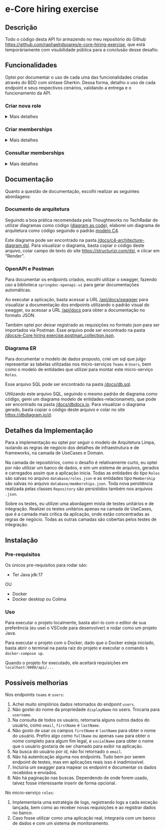 # e-Core hiring exercise

## Descrição

Todo o código desta API foi armazendo no meu repositório do Github https://github.com/raphaelrdsoares/e-core-hiring-exercise, que está temporáriamente com visubilidade pública para a conclusão desse desafio.

## Funcionalidades

Optei por documentar o uso de cada uma das funcionalidades criadas através do BDD com sintaxe Gherkin. Dessa forma, detalho o uso de cada endpoint e seus respectivos cenários, validando a entrega e o funcionamento da API.

### Criar nova role

<details>
    <summary>Mais detalhes</summary>

**Contexto**

Foi solicitado a criação de um endpoint para cadastro de Roles. Esse endpoint recebe um código e um nome da role e uma flag informando se é uma role default. O código da é uma chave única, ou seja, não pode haver 2 roles com o mesmo código.

O endoint não realiza atualização, apenas cadastro. Caso seja realizada uma requisição uma role com um código já existente, será retornado um erro.

Só pode existir uma única role default. Caso, durante o cadastro de uma nova role, seja informado que ela é uma role default, então a antiga role default é atualizada para constar como não-default.

**Notas técnicas**

Endpoint para cadastro de novas roles:

```JSON
// POST /api/roles

{
  "code": "ux", // código da role. Campo obrigatório
  "name": "User Experience", // nome da role.  Campo obrigatório
  "isDefault": false // informa se é role é ou não padrão.  Campo opcional. Valor default: false.
}

```

**Critérios de aceite**

Cenário A1: Criação de uma role não default com sucesso\
DADO QUE a aplicação está iniciada\
E não cadastrei nenhuma role previamente\
QUANDO envio uma requisição passando um código e um nome qualquer\
E informo que não é uma role default\
ENTÃO recebo o retorno HTTP CREATED:201\
E no payload de resposta os dados cadastrados

Cenário A2: Criação de uma role não default com sucesso\
DADO QUE a aplicação está iniciada\
E não cadastrei nenhuma role previamente\
QUANDO envio uma requisição passando um código e um nome qualquer\
E não informo o campo 'default' no payload\
ENTÃO recebo o retorno HTTP CREATED:201\
E no payload de resposta os dados cadastrados\
E no payload vejo que a role foi cadastrada como não default

Cenário B: Criação de uma role default com sucesso\
DADO QUE a aplicação está iniciada\
E não cadastrei nenhuma role previamente\
QUANDO envio uma requisição passando um código e um nome qualquer\
E informo que não é uma role default\
ENTÃO recebo o retorno HTTP CREATED:201\
E no payload de resposta os dados cadastrados

Cenário C: Substituir uma role default com sucesso\
DADO QUE a aplicação está iniciada\
E já cadastrei uma role default previamente\
QUANDO envio uma requisição passando um código e um nome qualquer\
E informo que é uma role default\
ENTÃO recebo o retorno HTTP CREATED:201\
E no payload de resposta os dados cadastrados

Cenário D: Erro ao criar uma role sem informar os campos obrigatórios\
DADO QUE a aplicação está iniciada\
E não cadastrei nenhuma role previamente\
QUANDO envio uma requisição para criar um role\
E não informo o código ou o nome da role\
ENTÃO recebo o retorno HTTP BAD_REQUEST:400\
E no payload de resposta uma mensagem informando que não é possível cadastrar uma role sem informar os campos obrigatórios

Cenário E: Erro ao criar uma role que já existe\
DADO QUE a aplicação está iniciada\
E não cadastrei nenhuma role previamente\
QUANDO envio uma requisição para criar um role\
E informo como código uma das roles pre-definidas (ex: dev)\
ENTÃO recebo o retorno HTTP CONFLICT:409\
E no payload de resposta uma mensagem informando que já existe uma role com esse código

</details>

### Criar memberships

<details>
    <summary>Mais detalhes</summary>
    
**Contexto**

Outro requisito foi a criação do endpoint de cadastro de memberships. Esse endpoint realiza a atribuição de uma role para um usuário de um time. Na requisição deve ser informado o código da role, o id do time e o id do usuário.

É possível não informar a role na requisição, apenas se houver uma role default já cadastrada. Caso não exista uma role default, será retornado um erro.

Esse endpoint possui uma integração com o micro-serviço `Teams` para buscar as informações do time e os usuários que fazem parte deste time.

Um usuário só pode ter uma role dentro de um time. Caso seja efetuada uma requisição informando uma outra role para um usuário de um time, essa role sobrescreverá a role atual do usuário no time.

A atribuição é feita de uma por uma. Não é permitida, através de uma única requisição, a atribuição de uma role para um usuário em todos os times que ele faz parte ou a atribuição de uma role para todos os membro de um time.

Durante o processamento da requisição, é verificado se a role já está cadastrada e também se o time existe e se o usuário existe dentro do time.

**Notas técnicas**

Endpoint para atribuição de roles:

```JSON
// POST /api/roles/memberships

{
  "roleCode": "dev", // código da role. Campo opcional. Valor default: role default cadastrada no banco
  "teamId": "b59c9365-15e3-5498-bc2e-35a3f3fed9e1", // Id do time.  Campo obrigatório
  "userId": "4961349e-38dd-560c-818f-c7d021149441" //  Id do usuário.  Campo obrigatório
}

```

**Cenários**

Cenário A: Campos obrigatório não informados\
DADO QUE a aplicação está iniciada\
QUANDO realizado uma requisição para atribuir uma role\
E não informo o id do time ou id do usuário\
ENTÃO recebo o retorno HTTP BAD_REQUEST:400\
E no payload da resposta um mensagem informando que não é possível atribuir uma role sem informar os campos obrigatórios

Cenário B: Role não existe\
DADO QUE a aplicação está iniciada\
QUANDO realizado uma requisição para atribuir uma role\
E informo o código de uma role que não está cadastrada\
ENTÃO recebo o retorno HTTP NOT_FOUND:404\
E no payload da resposta um mensagem informando que a role não foi encontrada

Cenário C: Time não existe\
DADO QUE a aplicação está iniciada\
E possuo o código de uma role existente\
QUANDO realizado uma requisição para atribuir uma role\
E informo id de um time que não existe\
ENTÃO recebo o retorno HTTP NOT_FOUND:404\
E no payload da resposta um mensagem informando que time não foi encontrado

Cenário D: Usuário não existe dentro do time\
DADO QUE a aplicação está iniciada\
E possuo o código de uma role existente\
E possuo o id de um time existente\
QUANDO realizado uma requisição para atribuir uma role\
E informo id de um usuário que não pertence ao time\
ENTÃO recebo o retorno HTTP NOT_FOUND:404\
E no payload da resposta um mensagem informando que o usuário não pertence ao time

Cenário E: Erro ao atribuir sem informar a role e role default não existe\
DADO QUE a aplicação está iniciada\
E não existe uma role default cadastrada\
E possuo o id de um time existente\
E possuo o id de um usuário que pertence ao time\
QUANDO realizado uma requisição para atribuir uma role\
E não informo uma role\
ENTÃO recebo o retorno HTTP NOT_FOUND:404\
E no payload da resposta um mensagem informando que não existe uma role default

Cenário F1: Atribuição com sucesso para um membro do time\
DADO QUE a aplicação está iniciada\
E possuo o código de uma role existente\
E possuo o id de um time existente\
E possuo o id de um usuário que pertence ao time\
QUANDO realizado uma requisição para atribuir uma role informando todos os dados\
ENTÃO recebo o retorno HTTP CREATED:201\
E no payload de resposta os dados cadastrados

Cenário F2: Atribuição com sucesso para o líder do time\
DADO QUE a aplicação está iniciada\
E possuo o código de uma role existente\
E possuo o id de um time existente\
E possuo o id de um usuário que é o líder do time\
QUANDO realizado uma requisição para atribuir uma role informando todos os dados\
ENTÃO recebo o retorno HTTP CREATED:201\
E no payload de resposta os dados cadastrados

Cenário G: Atribuição com sucesso sem informar a role\
DADO QUE a aplicação está iniciada\
E existe uma role default cadastrada\
E possuo o id de um time existente\
E possuo o id de um usuário que é o líder do time\
QUANDO realizado uma requisição para atribuir uma role informando todos os dados\
ENTÃO recebo o retorno HTTP CREATED:201\
E no payload de resposta os dados cadastrados

Cenário H: Sobrescrita de atribuição com sucesso\
DADO QUE a aplicação está iniciada\
E já existe uma membership para o usuário no time\
E possuo o código de uma role diferente da existente na membership\
E possuo o id de um time existente\
E possuo o id de um usuário que é o líder do time\
QUANDO realizado uma requisição para atribuir uma role informando todos os dados\
ENTÃO recebo o retorno HTTP CREATED:201\
E no payload de resposta os dados cadastrados

</details>

### Consultar memberships

<details>
    <summary>Mais detalhes</summary>

**Contexto**

A última solicitação foi que houvesse uma forma de consultar as memberships criadas. Foi pedido que, dada um role, fosse retornado todos os memberships associados, e que, dada uma membership (team + user), fosse retornada a role. Para isso eu criei apenas 1 endpoint, que aceita 3 parâmetros, roleCode, teamId e userId, e retorna todas as memberships relacionadas a esses parâmetros.

A única exigência é que pelo menos 1 dos parâmetros seja preenchido, caso contrário, é retornado um erro.

**Notas técnicas**

Endpoint para consulta de memberships:

```JSON
// GET /api/roles/memberships?roleCode=dev&teamId=b59c9365-15e3-5498-bc2e-35a3f3fed9e1&userId=4961349e-38dd-560c-818f-c7d021149441

// payload da resposta
[
    {
      "roleCode": "dev",
      "teamId": "b59c9365-15e3-5498-bc2e-35a3f3fed9e1",
      "userId": "4961349e-38dd-560c-818f-c7d021149441"
    }
]

```

**Cenários**

Cenário A: Erro na consulta sem informar nenhum parâmetros\
DADO QUE a aplicação está iniciada\
QUANDO realizado uma requisição sem informar nenhum parâmetro\
ENTÃO recebo o retorno HTTP BAD_REQUEST:400\
E no payload de resposta uma mensagem informando que é necessário passar pelo menos 1 parâmetro

Cenário B: Não há memberships cadastradas para o conjunto de parâmetros\
DADO QUE a aplicação está iniciada\
E não existe nenhuma membership cadastrada\
QUANDO realizado uma requisição com algum parâmetro válido\
ENTÃO recebo o retorno HTTP OK:200\
E no payload de resposta uma lista vazia

Cenário C: Consulta todos os membership de uma role\
DADO QUE a aplicação está iniciada\
E existe várias membership cadastradas para uma role\
QUANDO realizado uma requisição o código da role\
ENTÃO recebo o retorno HTTP OK:200\
E no payload de resposta uma lista de todas as memberships dessa role

Cenário D: Consulta todos os membership de um team\
DADO QUE a aplicação está iniciada\
E existe várias membership cadastradas para um team\
QUANDO realizado uma requisição com o id deste team\
ENTÃO recebo o retorno HTTP OK:200\
E no payload de resposta uma lista de todas as memberships desse team

Cenário E: Consulta todos os membership de um user\
DADO QUE a aplicação está iniciada\
E existe várias membership cadastradas para um user\
QUANDO realizado uma requisição com o id deste user\
ENTÃO recebo o retorno HTTP OK:200\
E no payload de resposta uma lista de todas as memberships desse user

Cenário F: Consulta todos os membership de um team com uma role\
DADO QUE a aplicação está iniciada\
E existe várias membership cadastradas para um team e uma role\
QUANDO realizado uma requisição com o id deste team e o código desta role\
ENTÃO recebo o retorno HTTP OK:200\
E no payload de resposta uma lista de todas as memberships desse team com essa role

Cenário G: Consulta todos os membership de um user com uma role\
DADO QUE a aplicação está iniciada\
E existe várias membership cadastradas com uma role para um user\
QUANDO realizado uma requisição com o id deste user e o código desta role\
ENTÃO recebo o retorno HTTP OK:200\
E no payload de resposta uma lista de todas as memberships desse user com essa role

Cenário H: Consulta o membership de um user em um team\
DADO QUE a aplicação está iniciada\
E existe uma membership cadastrada para um user em um team\
QUANDO realizado uma requisição com o id deste user e o id deste team\
ENTÃO recebo o retorno HTTP OK:200\
E no payload de resposta uma lista com a membership desse user neste team

</details>

## Documentação

Quanto a questão de documentação, escolhi realizar as seguintes abordagens:

### Documento de arquitetura

Seguindo a boa prática recomendada pela Thoughtworks no TechRadar de utilizar diagramas como código ([diagram as code](https://www.thoughtworks.com/radar/techniques/diagrams-as-code)), elaborei um diagrama de arquitetura como código seguindo o padrão [modelo C4](<[https://](https://c4model.com/)>).

Este diagrama pode ser encontrado na pasta [/docs/c4-architecture-diagram.dsl](./docs/c4-architecture-diagram.dsl). Para visualizar o diagrama, basta copiar o código deste arquivo, colar campo de texto do site https://structurizr.com/dsl, e clicar em "Render".

### OpenAPI e Postman

Para documentar os endpoints criados, escolhi utilizar o swagger, fazendo uso a biblioteca `springdoc-openapi-ui` para gerar documentações automáticas.

Ao executar a aplicação, basta acessar a URL [/api/docs/swagger](<[https://](http://localhost:9000/api/docs/swagger)>) para visualizar a documentação dos endpoints utilizando o padrão visual do swagger, ou acessar a URL [/api/docs](http://localhost:9000/api/docs/) para obter a documentação no formato JSON.

Também optei por deixar registrado as requisições no formato json para ser importados via Postman. Esse arquivo pode ser encontrado na pasta [/docs/e-Core hiring exercise.postman_collection.json](./docs/e-Core%20hiring%20exercise.postman_collection.json).

### Diagrama ER

Para documentar o modelo de dados proposto, criei um sql que julgo representar as tabelas utilizadas nos micro-serviços `Teams` e `Users`, bem como o modelo de entidades que utilizei para montar este micro-serviço `Roles`.

Esse arquivo SQL pode ser encontrado na pasta [/docs/db.sql](./docs/db.sql).

Utilizando este arquivo SQL, seguindo o mesmo padrão de diagrama como código, gerei um diagrama modelo de entidades-relacionameto, que pode ser encontrado na pasta [/docs/dbdocs.io](./docs/dbdocs.io). Para visualizar o diagrama gerado, basta copiar o código deste arquivo e colar no site https://dbdiagram.io/d.

## Detalhes da Implementação

Para a implementação eu optei por seguir o modelo de Arquitetura Limpa, isolando as regras de negócio dos detalhes de infraestrutura e de frameworks, na camada de UseCases e Domain.

Na camada de repositórios, como o desafio é relativamente curto, eu optei por não utilizar um banco de dados, e sim um sistema de arquivos, gerados e carregados assim que a aplicação inicia. Todas as entidades do tipo `Roles` são salvas no arquivo `database/roles.json` e as entidades tipo `Membership` são salvas no arquivo `database/memberships.json`. Toda nova persitência realizada pelas classes `Repository` são persistidos também nos arquivos `.json`.

Sobre os testes, eu utilizei uma abordagem mista de testes unitários e de integração. Realizei os testes unitários apenas na camada de UseCases, que é a camada mais crítica da aplicação, onde estão concentradas as regras de negócio. Todas as outras camadas são cobertas pelos testes de integração.

## Instalação

### Pre-requisitos

Os únicos pre-requisitos para rodar são:

-   Ter Java jdk:17

OU

-   Docker
-   Docker desktop ou Colima

### Uso

Para executar o projeto localmente, basta abri-lo com o editor de sua preferência (eu usei o VSCode para desenvolver) e rodar como um projeto Java.

Para executar o projeto com o Docker, dado que o Docker esteja iniciado, basta abrir o terminal na pasta raiz do projeto e executar o comando `$ docker-compose up`.

Quando o projeto for executado, ele aceitará requisições em `localhost:9000/api/...`

## Possíveis melhorias

Nos endpoints `teams` e `users`:

1. Achei muito simplórios dados retornados do endpoint `users`.
2. Não gostei do nome da propriedade `displayName` no users. Trocaria para `username`.
3. Na consulta de todos os usuário, retornaria alguns outros dados do usuário, como `email`, `firstName` e `lastName`.
4. Não gosto de usar os campos `firstName` e `lastName` para obter o nome do usuário. Prefiro algo como `fullName` ou apenas `name` para obter o nome completo para algum fim legal, e `socialName` para obter o nome que o usuário gostaria de ser chamado para exibir na aplicação.
5. Na busca do usuário por id, não foi retornado o `email`.
6. Não há autenticação alguma nos endpoints. Tudo bem por serem endpoint de testes, mas em aplicações reais isso é inadimissível.
7. Incluiria um swagger para mapear os endpoint e documentar os dados recebidos e enviados.
8. Não há paginação nas buscas. Dependendo de onde forem usado, talvez fosse interessante inserir de forma opcional.

No micro-serviço `roles`:

1. Implementaria uma estratégia de logs, registrando logs a cada exceção lançada, bem como ao receber novas requisições e ao registrar dados no banco.
2. Caso fosse utilizar como uma aplicação real, integraria com um banco de dados e com um sistema de monitoramento.
